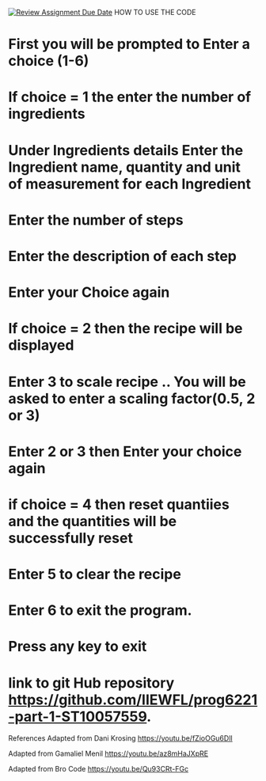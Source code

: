 [![Review Assignment Due Date](https://classroom.github.com/assets/deadline-readme-button-24ddc0f5d75046c5622901739e7c5dd533143b0c8e959d652212380cedb1ea36.svg)](https://classroom.github.com/a/Oa99dRjC)
HOW TO USE THE CODE
# First you will be prompted to Enter a choice (1-6)
# If choice = 1  the enter the number of ingredients
# Under Ingredients details Enter the Ingredient name, quantity and unit of measurement for each Ingredient
# Enter the number of steps 
# Enter the description of each step
# Enter your Choice again
# If choice = 2 then the recipe will be displayed 
# Enter 3 to scale recipe .. You will be asked to enter a scaling factor(0.5, 2 or 3)
# Enter 2 or 3 then Enter your choice again
# if choice = 4 then reset quantiies and the quantities will be successfully reset
# Enter 5 to clear the recipe
# Enter 6 to exit the program.
# Press any key to exit
# link to git Hub repository https://github.com/IIEWFL/prog6221-part-1-ST10057559.
 References
Adapted from Dani Krosing
https://youtu.be/fZioOGu6DlI

Adapted from Gamaliel Menil
https://youtu.be/az8mHaJXpRE

Adapted from Bro Code
https://youtu.be/Qu93CRt-FGc



